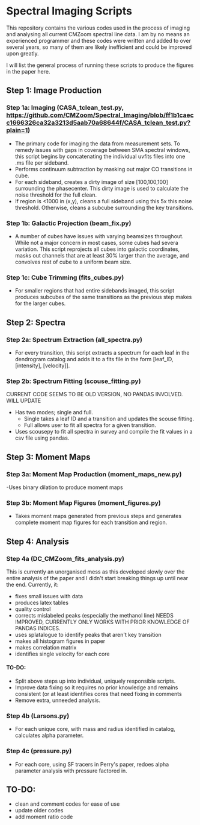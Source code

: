 # Spectral Imaging Scripts
This repository contains the various codes used in the process of imaging and analysing all current CMZoom spectral line data.
I am by no means an experienced programmer and these codes were written and added to over several years, so many of them
are likely inefficient and could be improved upon greatly.

I will list the general process of running these scripts to produce the figures in the paper here.

## Step 1: Image Production

### Step 1a: Imaging (CASA_tclean_test.py, https://github.com/CMZoom/Spectral_Imaging/blob/ff1b1caecc1666326ca32a3213d5aab70a68644f/CASA_tclean_test.py?plain=1)
- The primary code for imaging the data from measurement sets. To remedy issues with gaps in coverage
between SMA spectral windows, this script begins by concatenating the individual uvfits files into one .ms file per sideband.
- Performs continuum subtraction by masking out major CO transitions in cube.
- For each sideband, creates a dirty image of size [100,100,100] surrounding the phasecenter. This dirty image is used to
calculate the noise threshold for the full clean.
- If region is <1000 in (x,y), cleans a full sideband using this 5x this noise threshold. Otherwise, cleans a subcube
surrounding the key transitions.

### Step 1b: Galactic Projection (beam_fix.py)
- A number of cubes have issues with varying beamsizes throughout. While not a major concern in most cases, some cubes had
severa variation. This script reprojects all cubes into galactic coordinates, masks out channels that are at least 30% larger
than the average, and convolves rest of cube to a uniform beam size.

### Step 1c: Cube Trimming (fits_cubes.py)
- For smaller regions that had entire sidebands imaged, this script produces subcubes of the same transitions as the previous
step makes for the larger cubes.

## Step 2: Spectra

### Step 2a: Spectrum Extraction (all_spectra.py)
- For every transition, this script extracts a spectrum for each leaf in the dendrogram catalog and adds it to a fits file
in the form [leaf_ID, [intensity], [velocity]].

### Step 2b: Spectrum Fitting (scouse_fitting.py)
CURRENT CODE SEEMS TO BE OLD VERSION, NO PANDAS INVOLVED. WILL UPDATE
- Has two modes; single and full.
  - Single takes a leaf ID and a transition and updates the scouse fitting.
  - Full allows user to fit all spectra for a given transition.
- Uses scousepy to fit all spectra in survey and compile the fit values in a csv file using pandas.

## Step 3: Moment Maps

### Step 3a: Moment Map Production (moment_maps_new.py)
-Uses binary dilation to produce moment maps

### Step 3b: Moment Map Figures (moment_figures.py)
- Takes moment maps generated from previous steps and generates complete moment map figures for each transition and region.

## Step 4: Analysis

### Step 4a (DC_CMZoom_fits_analysis.py)
This is currently an unorganised mess as this developed slowly over the entire analysis of the paper and I didn't start breaking things up until near the end. Currently, it:
- fixes small issues with data
- produces latex tables
- quality control
- corrects mislabeled peaks (especially the methanol line) NEEDS IMPROVED, CURRENTLY ONLY WORKS WITH PRIOR KNOWLEDGE OF PANDAS INDICES.
- uses splatalogue to identify peaks that aren't key transition
- makes all histogram figures in paper
- makes correlation matrix
- identifies single velocity for each core
#### TO-DO:
  - Split above steps up into individual, uniquely responsible scripts.
  - Improve data fixing so it requires no prior knowledge and remains consistent (or at least identifies cores that need fixing in comments
  - Remove extra, unneeded analysis.

### Step 4b (Larsons.py)
- For each unique core, with mass and radius identified in catalog, calculates alpha parameter.

### Step 4c (pressure.py)
- For each core, using SF tracers in Perry's paper, redoes alpha parameter analysis with pressure factored in.

 ## TO-DO:
- clean and comment codes for ease of use
- update older codes
- add moment ratio code
